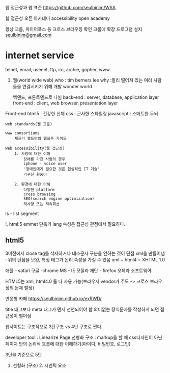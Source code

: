 웹 접근성과 웹 표준
https://github.com/seulbinim/WSA

웹 접근성 오픈 아카데미
accessibility open academy

항상 크롬, 파이어폭스 등 크로스 브라우징 확인
크롬에 확장 프로그램 설치
seulbinim@gmail.com

# internet service

telnet, email, usenet, ftp, irc, archie, gopher, www

1. 웹(world wide web)
   who : tim berners lee
   why :멀리 떨어져 있는 여러 사람들을 연결시키기 위해 개발
   wonder world

    백엔드, 프론트엔드로 나뉨
    back-end : server, database, application layer
    front-end : client, web browser, presentation layer

Front-end
html5 : 건강한 신체
css : 근사한 스타일링
javascript : 스마트한 두뇌

    web standards(웹 표준)

    www consortiums
        제프리 젤드만의 웹표준 가이드

    web accessibility(웹 접근성)
        1. 사람에 대한 이해
            장애를 가진 사람의 경우
            iphone - voice over
            '장애인에게 필요한 것은 현실적인 IT 기술'
            카푸친 원숭이

        2. 환경에 대한 이해
            다양한 platform
            cross browsing
            SEO(search engine optimization)
            저사양 또는 저속회선


ls - list segment

!, html:5 emmet 단축키
lang 속성은 접근성 관점에서 필요하다.

## html5
3버전에서 close tag를 삭제하거나 대소문자 구분을 안하는 것이 단점
xml을 만들어냄 : 위의 단점을 보완, 특정 태그가 논리 속성을 가질 수 있음
xml + html4 = XHTML 1.0

애플 - safari
구글 -chrome
MS - IE
모질라 재단 - firefox
오페라 소프트웨어

HTML5는 xml, html4.0 둘 다 사용 가능(브라우저 vendor가 주도 -> 크로스 브라우징의 문제 발생)

반응형 카페
https://seulbinim.github.io/exRWD/

title 태그보다 meta 태그가 먼저 선언되어야 함
의미없는 장식문자를 작성하게 되면 접근성이 떨어짐

웹사이트는 구조적으로 3단구조 vs 4단 구조로 짠다.

developer tool : Linearize Page
선형화 구조 : markup을 할 때 css디자인이 아닌 페이지 안의 논리적 흐름에 대한 이해하기(아이디, 비밀번호, 로그인)

3단을 기준으로 5단
1. 선형화 (구조)  2. 시멘틱 요소

